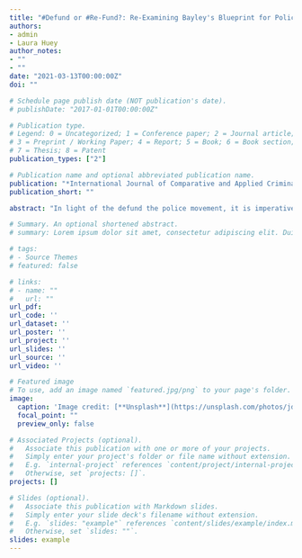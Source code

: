 ```yaml
---
title: "#Defund or #Re-Fund?: Re-Examining Bayley's Blueprint for Police Reform"
authors:
- admin
- Laura Huey
author_notes:
- ""
- ""
date: "2021-03-13T00:00:00Z"
doi: ""

# Schedule page publish date (NOT publication's date).
# publishDate: "2017-01-01T00:00:00Z"

# Publication type.
# Legend: 0 = Uncategorized; 1 = Conference paper; 2 = Journal article;
# 3 = Preprint / Working Paper; 4 = Report; 5 = Book; 6 = Book section;
# 7 = Thesis; 8 = Patent
publication_types: ["2"]

# Publication name and optional abbreviated publication name.
publication: "*International Journal of Comparative and Applied Criminal Justice*"
publication_short: ""

abstract: "In light of the defund the police movement, it is imperative we consider what police reform could and potentially should look like. Some, for example, have called for a reduced police footprint in marginalized communities through reallocating police funding toward preventative services for a myriad of social issues. However, drawing on Bayley’s (1994) Police for the Future, we show that a dilemma arises with respect to police involvement in these issues: the police cannot be solely relied upon to address all social issues, but they cannot be fully absolved of the responsibility either. As such, further drawing on Bayley’s (1994) thoughts for police reform, we instead argue for the adoption of evidence-based policing as a more fruitful driver of meaningful, long-term police reform as it not only enables the police to identify practices that are effective or even harmful, but it also can be used as means for police accountability."

# Summary. An optional shortened abstract.
# summary: Lorem ipsum dolor sit amet, consectetur adipiscing elit. Duis posuere tellus ac convallis placerat. Proin tincidunt magna sed ex sollicitudin condimentum.

# tags:
# - Source Themes
# featured: false

# links:
# - name: ""
#   url: ""
url_pdf: 
url_code: ''
url_dataset: ''
url_poster: ''
url_project: ''
url_slides: ''
url_source: ''
url_video: ''

# Featured image
# To use, add an image named `featured.jpg/png` to your page's folder. 
image:
  caption: 'Image credit: [**Unsplash**](https://unsplash.com/photos/jdD8gXaTZsc)'
  focal_point: ""
  preview_only: false

# Associated Projects (optional).
#   Associate this publication with one or more of your projects.
#   Simply enter your project's folder or file name without extension.
#   E.g. `internal-project` references `content/project/internal-project/index.md`.
#   Otherwise, set `projects: []`.
projects: []

# Slides (optional).
#   Associate this publication with Markdown slides.
#   Simply enter your slide deck's filename without extension.
#   E.g. `slides: "example"` references `content/slides/example/index.md`.
#   Otherwise, set `slides: ""`.
slides: example
---
```

